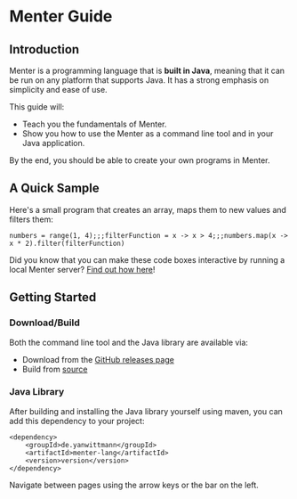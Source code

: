 # Menter Guide

## Introduction

Menter is a programming language that is **built in Java**, meaning that it can be run on any platform that supports
Java. It has a strong emphasis on simplicity and ease of use.

This guide will:

- Teach you the fundamentals of Menter.
- Show you how to use the Menter as a command line tool and in your Java application.

By the end, you should be able to create your own programs in Menter.

## A Quick Sample

Here's a small program that creates an array, maps them to new values and filters them:

```result=[1, 2, 3, 4];;;(x) -> { x > 4; };;;[6, 8]
numbers = range(1, 4);;;filterFunction = x -> x > 4;;;numbers.map(x -> x * 2).filter(filterFunction)
```

Did you know that you can make these code boxes interactive by running a local Menter server?
[Find out how here](execute_code.html)!

## Getting Started

### Download/Build

Both the command line tool and the Java library are available via:

- Download from the [GitHub releases page](https://github.com/YanWittmann/menter-lang/releases)
- Build from [source](https://github.com/YanWittmann/menter-lang)

### Java Library

After building and installing the Java library yourself using maven, you can add this dependency to your project:

```static---lang=xml
<dependency>
    <groupId>de.yanwittmann</groupId>
    <artifactId>menter-lang</artifactId>
    <version>version</version>
</dependency>
```

Navigate between pages using the arrow keys or the bar on the left.
